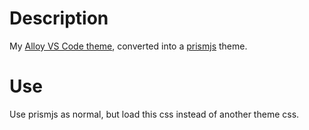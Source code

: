 # Description
My [Alloy VS Code theme](https://github.com/OfficerHalf/alloy-theme), converted into a [prismjs](https://prismjs.com/) theme.

# Use
Use prismjs as normal, but load this css instead of another theme css.
